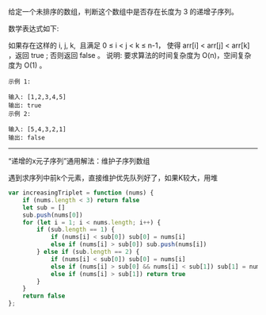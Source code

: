 给定一个未排序的数组，判断这个数组中是否存在长度为 3 的递增子序列。

数学表达式如下:

如果存在这样的 i, j, k,  且满足 0 ≤ i < j < k ≤ n-1，
使得 arr[i] < arr[j] < arr[k] ，返回 true ; 否则返回 false 。
说明: 要求算法的时间复杂度为 O(n)，空间复杂度为 O(1) 。


```case
示例 1:

输入: [1,2,3,4,5]
输出: true
示例 2:

输入: [5,4,3,2,1]
输出: false
```

---

“递增的x元子序列”通用解法：维护子序列数组

遇到求序列中前k个元素，直接维护优先队列好了，如果K较大，用堆

```javascript
var increasingTriplet = function (nums) {
    if (nums.length < 3) return false
    let sub = []
    sub.push(nums[0])
    for (let i = 1; i < nums.length; i++) {
        if (sub.length == 1) {
            if (nums[i] < sub[0]) sub[0] = nums[i]
            else if (nums[i] > sub[0]) sub.push(nums[i])
        } else if (sub.length == 2) {
            if (nums[i] < sub[0]) sub[0] = nums[i]
            else if (nums[i] > sub[0] && nums[i] < sub[1]) sub[1] = nums[i]
            else if (nums[i] > sub[1]) return true
        }
    }
    return false
};
```
